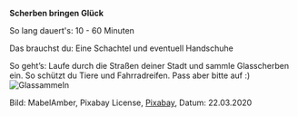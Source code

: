 **Scherben bringen Glück**

So lang dauert's: 10 - 60 Minuten

Das brauchst du: Eine Schachtel und eventuell Handschuhe

So geht’s: Laufe durch die Straßen deiner Stadt und sammle Glasscherben ein. So schützt du Tiere und Fahrradreifen. Pass aber bitte auf :) 
![Glassammeln](https://cdn.pixabay.com/photo/2018/08/01/02/38/person-3576382_1280.jpg)

Bild: MabelAmber, Pixabay License, [Pixabay](https://pixabay.com/photos/person-woman-cleaning-tidying-3576382/), Datum: 22.03.2020
